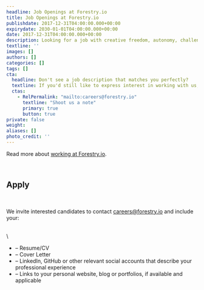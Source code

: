 ```yaml
---
headline: Job Openings at Forestry.io
title: Job Openings at Forestry.io
publishdate: 2017-12-31T04:00:00.000+00:00
expirydate: 2030-01-01T04:00:00.000+00:00
date: 2017-12-31T04:00:00.000+00:00
description: Looking for a job with creative freedom, autonomy, challenging work and great peers? Look no further!
textline: ''
images: []
authors: []
categories: []
tags: []
cta:
  headline: Don't see a job description that matches you perfectly?
  textline: If you'd still like to express interest in working with us,
  ctas:
    - RelPermalink: "mailto:careers@forestry.io"
      textline: "Shoot us a note"
      primary: true
      button: true
private: false
weight: 
aliases: []
photo_credit: ''
---
```

Read more about [working at Forestry.io](https://forestry.io/careers).

<br/>

## Apply

<br/>

We invite interested candidates to contact [careers@forestry.io](mailto:careers@forestry.io) and include your:

\
\

* – Resume/CV
* – Cover Letter
* – LinkedIn, GitHub or other relevant social accounts that describe your professional experience
* – Links to your personal website, blog or portfolios, if available and applicable

<!--more-->
